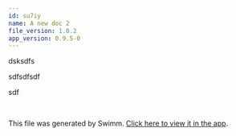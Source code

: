 ```yaml
---
id: su7iy
name: A new doc 2
file_version: 1.0.2
app_version: 0.9.5-0
---
```


dsksdfs

sdfsdfsdf

sdf

<br/>

This file was generated by Swimm. [Click here to view it in the app](http://localhost:5000/repos/Z2l0aHViJTNBJTNBc3Rva2Utd2VhdGhlciUzQSUzQUFkZGllQ29oZW4=/docs/su7iy).